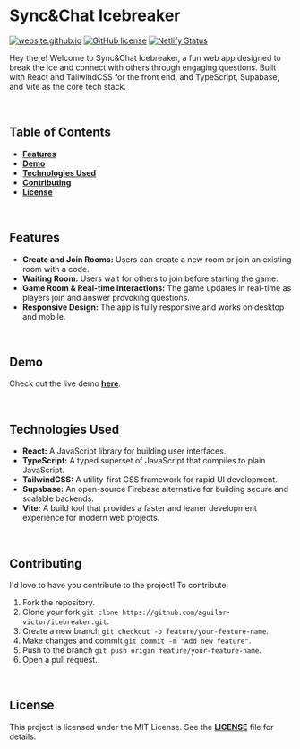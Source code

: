 # Sync&Chat Icebreaker

<!-- [![Test Passing](https://img.shields.io/github/actions/workflow/status/aguilar-victor/icebreaker/CI.yml)](https://github.com/aguilar-victor/icebreaker/tree/main) -->
[![website.github.io](https://img.shields.io/badge/website-on-palegreen)](https://youricebreaker.netlify.app)
[![GitHub license](https://img.shields.io/github/license/aguilar-victor/icebreaker?color=palegreen)](https://github.com/aguilar-victor/icebreaker/blob/main/LICENSE)
[![Netlify Status](https://api.netlify.com/api/v1/badges/49498d3c-e11c-4512-b438-c52f16ff42f1/deploy-status)](https://app.netlify.com/sites/youricebreaker/deploys)

Hey there! Welcome to Sync&Chat Icebreaker, a fun web app designed to break the ice and connect with others through engaging questions. Built with React and TailwindCSS for the front end, and TypeScript, Supabase, and Vite as the core tech stack.

<br>

## Table of Contents

- **[Features](#features)**
- **[Demo](#demo)**
- **[Technologies Used](#technologies-used)** <!-- - **[Visual Overview](#visual-overview)** -->
- **[Contributing](#contributing)**
- **[License](#license)**

<br>

## Features
- **Create and Join Rooms:** Users can create a new room or join an existing room with a code.
- **Waiting Room:** Users wait for others to join before starting the game.
- **Game Room & Real-time Interactions:** The game updates in real-time as players join and answer provoking questions.
- **Responsive Design:** The app is fully responsive and works on desktop and mobile.

<br>

## Demo
Check out the live demo **[here](https://youricebreaker.netlify.app)**.

<br>

<!-- ## Visual Overview
### Home Page
![Home Page](https://via.placeholder.com/800x400?text=Home+Page)

### Waiting Room
![Waiting Room](https://via.placeholder.com/800x400?text=Waiting+Room)

### Game Room
![Game Room](https://via.placeholder.com/800x400?text=Game+Room) -->

## Technologies Used

- **React:** A JavaScript library for building user interfaces.
- **TypeScript:** A typed superset of JavaScript that compiles to plain JavaScript.
- **TailwindCSS:** A utility-first CSS framework for rapid UI development.
- **Supabase:** An open-source Firebase alternative for building secure and scalable backends.
- **Vite:** A build tool that provides a faster and leaner development experience for modern web projects.

<br>

## Contributing

I'd love to have you contribute to the project! To contribute:

1. Fork the repository.
2. Clone your fork `git clone https://github.com/aguilar-victor/icebreaker.git`.
3. Create a new branch `git checkout -b feature/your-feature-name`.
4. Make changes and commit `git commit -m "Add new feature"`.
5. Push to the branch `git push origin feature/your-feature-name`.
6. Open a pull request.

<br>

## License

This project is licensed under the MIT License. See the **[LICENSE](LICENSE)** file for details.
